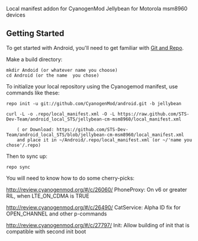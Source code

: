 Local manifest addon for CyanogenMod Jellybean for Motorola msm8960 devices

Getting Started
---------------

To get started with Android, you'll need to get
familiar with [Git and Repo](http://source.android.com/download/using-repo).

Make a build directory:

	mkdir Andoid (or whatever name you choose)
	cd Android (or the name  you chose)
	

To initialize your local repository using the Cyanogemod manifest, use commands like these:

    repo init -u git://github.com/CyanogenMod/android.git -b jellybean

    curl -L -o .repo/local_manifest.xml -O -L https://raw.github.com/STS-Dev-Team/android_local_STS/jellybean-cm-msm8960/local_manifest.xml

    	( or Download: https://github.com/STS-Dev-Team/android_local_STS/blob/jellybean-cm-msm8960/local_manifest.xml
		and place it in ~/Android/.repo/local_manifest.xml (or ~/'name you chose'/.repo)

Then to sync up:

    repo sync

You will need to know how to do some cherry-picks:

http://review.cyanogenmod.org/#/c/26060/  PhoneProxy: On v6 or greater RIL, when LTE_ON_CDMA is TRUE

http://review.cyanogenmod.org/#/c/26490/  CatService: Alpha ID fix for OPEN_CHANNEL and other p-commands

http://review.cyanogenmod.org/#/c/27797/ Init: Allow building of init that is compatible with second init boot
